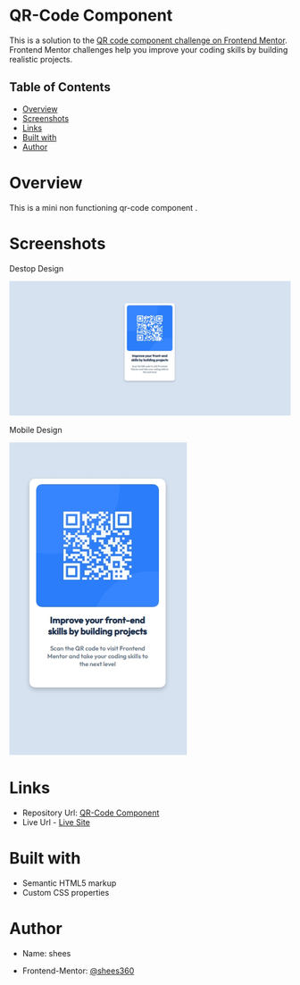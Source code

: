 # QR-Code Component

This is a solution to the [QR code component challenge on Frontend Mentor](https://www.frontendmentor.io/challenges/qr-code-component-iux_sIO_H). Frontend Mentor challenges help you improve your coding skills by building realistic projects. 

## Table of Contents
- [Overview](#overview)
- [Screenshots](#screenshots)
- [Links](#links)
- [Built with](#built-with)
- [Author](#author)

# Overview

This is a mini non functioning qr-code component .

# Screenshots

Destop Design

![](./desktop-design.jpeg) 

Mobile Design

![](./mobile-design.jpeg)

# Links

- Repository Url: [QR-Code Component](https://github.com/shees360/QR-Code-Component.git)
- Live Url - [Live Site](#https://shees360.github.io/QR-Code-Component/)

# Built with

- Semantic HTML5 markup
- Custom CSS properties

# Author

- Name: shees

- Frontend-Mentor: [@shees360](#)



